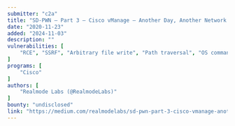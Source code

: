 ```yaml
---
submitter: "c2a"
title: "SD-PWN — Part 3 — Cisco vManage — Another Day, Another Network Takeover"
date: "2020-11-23"
added: "2024-11-03"
description: ""
vulnerabilities: [
    "RCE", "SSRF", "Arbitrary file write", "Path traversal", "OS command injection", "Local Privilege Escalation"
]
programs: [
    "Cisco"
]
authors: [
    "Realmode Labs (@RealmodeLabs)"
]
bounty: "undisclosed"
link: "https://medium.com/realmodelabs/sd-pwn-part-3-cisco-vmanage-another-day-another-network-takeover-15731a4d75b7"
---
```





